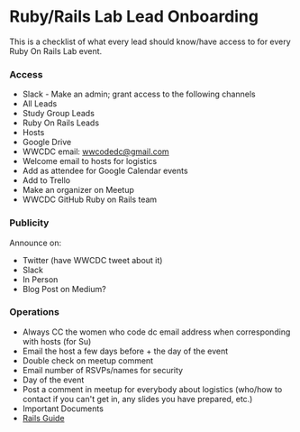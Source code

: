 # Ruby/Rails Lab Lead Onboarding
This is a checklist of what every lead should know/have access to for every Ruby On Rails Lab event.
### Access
* Slack - Make an admin; grant access to the following channels
 * All Leads
 * Study Group Leads
 * Ruby On Rails Leads
 * Hosts
* Google Drive
* WWCDC email: wwcodedc@gmail.com
* Welcome email to hosts for logistics
* Add as attendee for Google Calendar events
* Add to Trello
* Make an organizer on Meetup
* WWCDC GitHub Ruby on Rails team

### Publicity
Announce on:
* Twitter (have WWCDC tweet about it)
* Slack
* In Person
* Blog Post on Medium?

### Operations
* Always CC the women who code dc email address when corresponding with hosts (for Su)
* Email the host a few days before + the day of the event
 * Double check on meetup comment
 * Email number of RSVPs/names for security
* Day of the event
 * Post a comment in meetup for everybody about logistics (who/how to contact if you can't get in, any slides you have prepared, etc.)
* Important Documents
 * [Rails Guide](https://github.com/womenwhocodedc/ruby-on-rails-community/blob/master/rails_guide.md)
